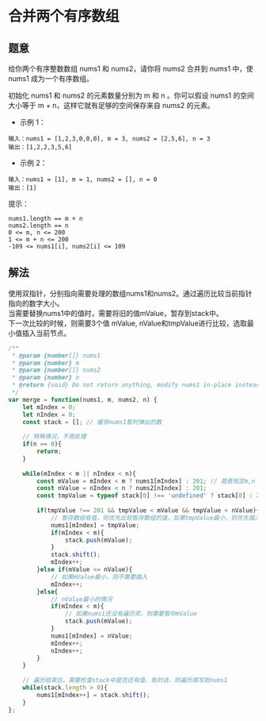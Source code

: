 # 合并两个有序数组

## 题意

给你两个有序整数数组 nums1 和 nums2，请你将 nums2 合并到 nums1 中，使 nums1 成为一个有序数组。  

初始化 nums1 和 nums2 的元素数量分别为 m 和 n 。你可以假设 nums1 的空间大小等于 m + n，这样它就有足够的空间保存来自 nums2 的元素。  


- 示例 1：  

```
输入：nums1 = [1,2,3,0,0,0], m = 3, nums2 = [2,5,6], n = 3
输出：[1,2,2,3,5,6]
```

- 示例 2：

```
输入：nums1 = [1], m = 1, nums2 = [], n = 0
输出：[1]
```
 

提示：  
```
nums1.length == m + n
nums2.length == n
0 <= m, n <= 200
1 <= m + n <= 200
-109 <= nums1[i], nums2[i] <= 109
```


## 解法

使用双指针，分别指向需要处理的数组nums1和nums2。通过遍历比较当前指针指向的数字大小。  
当需要替换nums1中的值时，需要将旧的值mValue，暂存到stack中。  
下一次比较的时候，则需要3个值 mValue, nValue和tmpValue进行比较，选取最小值插入当前节点。  

```js
/**
 * @param {number[]} nums1
 * @param {number} m
 * @param {number[]} nums2
 * @param {number} n
 * @return {void} Do not return anything, modify nums1 in-place instead.
 */
var merge = function(nums1, m, nums2, n) {
    let mIndex = 0;
    let nIndex = 0;
    const stack = []; // 缓存nums1暂时弹出的数
 
    // 特殊情况，不用处理
    if(n == 0){
        return;
    }
 
    while(mIndex < m || nIndex < n){
        const mValue = mIndex < m ? nums1[mIndex] : 201; // 题意规定m,n < 200，所以这里的默认值设置为201
        const nValue = nIndex < n ? nums2[nIndex] : 201;
        const tmpValue = typeof stack[0] !== 'undefined' ? stack[0] : 201;
        
        if(tmpValue !== 201 && tmpValue < mValue && tmpValue < nValue){
            // 暂存数组有值，则优先比较暂存数组的值，如果tmpValue最小，则优先插入tmpValue
            nums1[mIndex] = tmpValue;
            if(mIndex < m){
                stack.push(mValue);
            }
            stack.shift();
            mIndex++;
        }else if(mValue <= nValue){
            // 如果mValue最小，则不需要插入
            mIndex++;
        }else{
            // nValue最小的情况
            if(mIndex < m){
                // 如果nums1还没有遍历完，则需要暂存mValue
                stack.push(mValue);
            }
            nums1[mIndex] = nValue;
            mIndex++;
            nIndex++;
        }
    }
 
    // 遍历结束后，需要检查stack中是否还有值，有的话，则遍历填写到nums1
    while(stack.length > 0){
        nums1[mIndex++] = stack.shift();
    }
};
```

